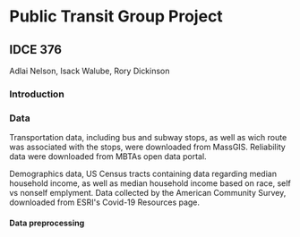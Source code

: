 # Public Transit Group Project
## IDCE 376
Adlai Nelson, Isack Walube, Rory Dickinson

### Introduction



### Data

Transportation data, including bus and subway stops, as well as wich route was associated with the stops, were downloaded from MassGIS. Reliability data were downloaded from MBTAs open data portal. 

Demographics data, US Census tracts containing data regarding median household income, as well as median household income based on race, self vs nonself emplyment. Data collected by the American Community Survey, downloaded from ESRI's Covid-19 Resources page.


#### Data preprocessing

